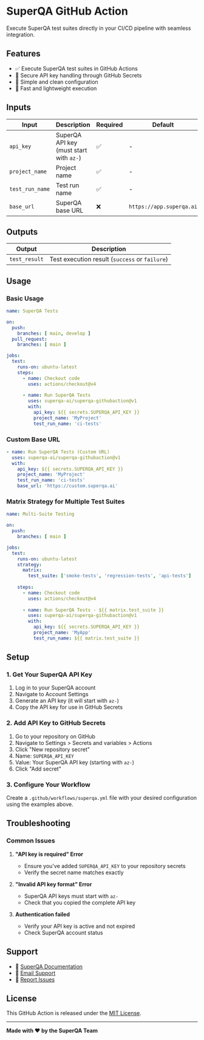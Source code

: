 # SuperQA GitHub Action

Execute SuperQA test suites directly in your CI/CD pipeline with seamless integration.

## Features

- ✅ Execute SuperQA test suites in GitHub Actions
- 🔐 Secure API key handling through GitHub Secrets
- 📝 Simple and clean configuration
- 🚀 Fast and lightweight execution

## Inputs

| Input | Description | Required | Default |
|-------|-------------|----------|---------|
| `api_key` | SuperQA API key (must start with `az-`) | ✅ | - |
| `project_name` | Project name | ✅ | - |
| `test_run_name` | Test run name | ✅ | - |
| `base_url` | SuperQA base URL | ❌ | `https://app.superqa.ai` |

## Outputs

| Output | Description |
|--------|-------------|
| `test_result` | Test execution result (`success` or `failure`) |

## Usage

### Basic Usage

```yaml
name: SuperQA Tests

on:
  push:
    branches: [ main, develop ]
  pull_request:
    branches: [ main ]

jobs:
  test:
    runs-on: ubuntu-latest
    steps:
      - name: Checkout code
        uses: actions/checkout@v4
      
      - name: Run SuperQA Tests
        uses: superqa-ai/superqa-githubaction@v1
        with:
          api_key: ${{ secrets.SUPERQA_API_KEY }}
          project_name: 'MyProject'
          test_run_name: 'ci-tests'
```

### Custom Base URL

```yaml
- name: Run SuperQA Tests (Custom URL)
  uses: superqa-ai/superqa-githubaction@v1
  with:
    api_key: ${{ secrets.SUPERQA_API_KEY }}
    project_name: 'MyProject'
    test_run_name: 'ci-tests'
    base_url: 'https://custom.superqa.ai'
```

### Matrix Strategy for Multiple Test Suites

```yaml
name: Multi-Suite Testing

on:
  push:
    branches: [ main ]

jobs:
  test:
    runs-on: ubuntu-latest
    strategy:
      matrix:
        test_suite: ['smoke-tests', 'regression-tests', 'api-tests']
    
    steps:
      - name: Checkout code
        uses: actions/checkout@v4
      
      - name: Run SuperQA Tests - ${{ matrix.test_suite }}
        uses: superqa-ai/superqa-githubaction@v1
        with:
          api_key: ${{ secrets.SUPERQA_API_KEY }}
          project_name: 'MyApp'
          test_run_name: ${{ matrix.test_suite }}
```

## Setup

### 1. Get Your SuperQA API Key

1. Log in to your SuperQA account
2. Navigate to Account Settings
3. Generate an API key (it will start with `az-`)
4. Copy the API key for use in GitHub Secrets

### 2. Add API Key to GitHub Secrets

1. Go to your repository on GitHub
2. Navigate to Settings > Secrets and variables > Actions
3. Click "New repository secret"
4. Name: `SUPERQA_API_KEY`
5. Value: Your SuperQA API key (starting with `az-`)
6. Click "Add secret"

### 3. Configure Your Workflow

Create a `.github/workflows/superqa.yml` file with your desired configuration using the examples above.

## Troubleshooting

### Common Issues

1. **"API key is required" Error**
   - Ensure you've added `SUPERQA_API_KEY` to your repository secrets
   - Verify the secret name matches exactly

2. **"Invalid API key format" Error**
   - SuperQA API keys must start with `az-`
   - Check that you copied the complete API key

3. **Authentication failed**
   - Verify your API key is active and not expired
   - Check SuperQA account status



## Support

- 📖 [SuperQA Documentation](https://docs.superqa.ai)
- 📧 [Email Support](mailto:support@superqa.ai)
- 🐛 [Report Issues](https://github.com/superqa-ai/superqa-githubaction/issues)

## License

This GitHub Action is released under the [MIT License](LICENSE).

---

**Made with ❤️ by the SuperQA Team** 